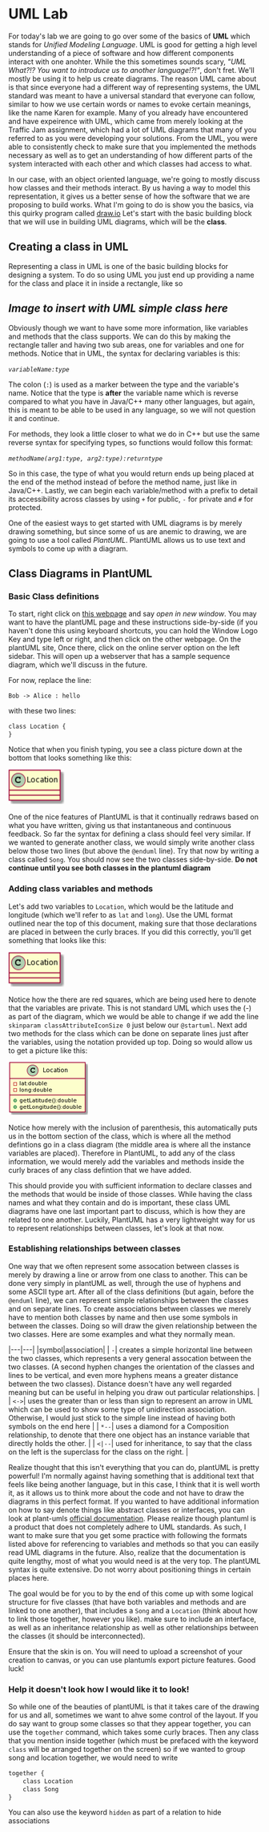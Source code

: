 # UML Lab

For today's lab we are going to go over some of the basics of **UML** which stands for *Unified Modeling Language*.  UML is good for getting a high level understanding of a piece of software and how different components interact with one anohter.  While the this sometimes sounds scary, *"UML What?!? You want to introduce us to another language!?!"*, don't fret.  We'll mostly be using it to help us create diagrams.  The reason UML came about is that since everyone had a different way of representing systems, the UML standard was meant to have a universal standard that everyone can follow, similar to how we use certain words or names to evoke certain meanings, like the name Karen for example.  Many of you already have encountered and have expeirence with UML, which came from merely looking at the Traffic Jam assignment, which had a lot of UML diagrams that many of you referred to as you were developing your solutions.  From the UML, you were able to consistently check to make sure that you implemented the methods necessary as well as to get an understanding of how different parts of the system interacted with each other and which classes had access to what.

In our case, with an object oriented language, we're going to mostly discuss how classes and their methods interact.  By us having a way to model this representation, it gives us a better sense of how the software that we are proposing to build works.  What I'm going to do is show you the basics, via this quirky program called [draw.io](https://draw.io)  Let's start with the basic building block that we will use in building UML diagrams, which will be the **class**.

## Creating a class in UML
Representing a class in UML is one of the basic building blocks for designing a system.  To do so using UML you just end up providing a name for the class and place it in inside a rectangle, like so

## *Image to insert with UML simple class here*

Obviously though we want to have some more information, like variables and methods that the class supports.  We can do this by making the rectangle taller and having two sub areas, one for variables and one for methods.  Notice that in UML, the syntax for declaring variables is this:

*```variableName:type```*

The colon (```:```) is used as a marker between the type and the variable's name.  Notice that the type is **after** the variable name which is reverse compared to what you have in Java/C++ many other languages, but again, this is meant to be able to be used in any language, so we will not question it and continue.

For methods, they look a little closer to what we do in C++ but use the same reverse syntax for specifying types, so functions would follow this format:

*```methodName(arg1:type, arg2:type):returntype```*

So in this case, the type of what you would return ends up being placed at the end of the method instead of before the method name, just like in Java/C++.  Lastly, we can begin each variable/method with a prefix to detail its accessibility across classes by using ```+``` for public, ````-```` for private and ```#``` for protected. 

One of the easiest ways to get started with UML diagrams is by merely drawing something, but since some of us are anemic to drawing, we are going to use a tool called *PlantUML*.  PlantUML allows us to use text and symbols to come up with a diagram.

## Class Diagrams in PlantUML

### Basic Class definitions

To start, right click on [this webpage](http://plantuml.com) and say *open in new window*. You may want to have the plantUML page and these instructions side-by-side (if you haven't done this using keyboard shortcuts, you can hold the Window Logo Key and type left or right, and then click on the other webpage.  On the plantUML site, Once there, click on the online server option on the left sidebar.   This will open up a webserver that has a sample sequence diagram, which we'll discuss in the future. 

For now, replace the line:
```
Bob -> Alice : hello
```

with these two lines:
```
class Location {
}
```

Notice that when you finish typing, you see a class picture down at the bottom that looks something like this:

![](lab61media/oneclass.png)

One of the nice features of PlantUML is that it continually redraws based on what you have written, giving us that instantaneous and continuous feedback.  So far the syntax for defining a class should feel very similar.  If we wanted to generate another class, we would simply write another class below those two lines (but above the ```@enduml``` line).  Try that now by writing a class called ```Song```.  You should now see the two classes side-by-side.  **Do not continue until you see both classes in the plantuml diagram**

### Adding class variables and methods
Let's add two variables to ```Location```, which would be the latitude and longitude (which we'll refer to as ```lat``` and ```long```).  Use the UML format outlined near the top of this document, making sure that those declarations are placed in between the curly braces.  If you did this correctly, you'll get something that looks like this:

![](lab61media/oneclass.png)

Notice how the there are red squares, which are being used here to denote that the variables are private.  This is not standard UML which uses the (-) as part of the diagram, which we would be able to change if we add the line ```skinparam classAttributeIconSize 0``` just below our ```@startuml```.  Next add two methods for the class which can be done on separate lines just after the variables, using the notation provided up top.  Doing so would allow us to get a picture like this:

![](lab61media/locationclass.png)

Notice how merely with the inclusion of parenthesis, this automatically puts us in the bottom section of the class, which is where all the method defintions go in a class diagram (the middle area is where all the instance variables are placed).  Therefore in PlantUML, to add any of the class information, we would merely add the variables and methods inside the curly braces of any class defintion that we have added.

This should provide you with sufficient information to declare classes and the methods that would be inside of those classes.  While having the class names and what they contain and do is important, these class UML diagrams have one last important part to discuss, which is how they are related to one another.  Luckily, PlantUML has a very lightweight way for us to represent relationships between classes, let's look at that now.

### Establishing relationships between classes

One way that we often represent some assocation between classes is merely by drawing a line or arrow from one class to another.  This can be done very simply in plantUML as well, through the use of hyphens and some ASCII type art.  After all of the class definitions (but again, before the ```@enduml``` line), we can represent simple relationships between the classes and on separate lines.  To create associations between classes we merely have to mention both classes by name and then use some symbols in between the classes.  Doing so will draw the given relationship between the two classes.  Here are some examples and what they normally mean.

|---|---|
|symbol|association|
| ```-```| creates a simple horizontal line between the two classes, which represents a very general assocation between the two classes.  (A second hyphen changes the orientation of the classes and lines to be vertical, and even more hyphens means a greater distance between the two classes).  Distance doesn't have any well regarded meaning but can be useful in helping you draw out particular relationships. |
| ```<->```| uses the greater than or less than sign to represent an arrow in UML which can be used to show some type of unidirection association.  Otherwise, I would just stick to the simple line instead of having both symbols on the end here |
| ```*--```| uses a diamond for a Composition relationship, to denote that there one object has an instance variable that directly holds the other.  |
| ```<|--```| used for inheritance, to say that the class on the left is the superclass for the class on the right. |

Realize thought that this isn't everything that you can do, plantUML is pretty powerful!  I'm normally against having something that is additional text that feels like being another language, but in this case, I think that it is well worth it, as it allows us to think more about the code and not have to draw the diagrams in this perfect format.  If you wanted to have additional information on how to say denote things like abstract classes or interfaces, you can look at plant-umls [official documentation](http://plantuml.com/class-diagram).  Please realize though plantuml is a product that does not completely adhere to UML standards.  As such, I want to make sure that you get some practice with following the formats listed above for referencing to variables and methods so that you can easily read UML diagrams in the future.  Also, realize that the documentation is quite lengthy, most of what you would need is at the very top.  The plantUML syntax is quite extensive.  Do not worry about positioning things in certain places here.

The goal would be for you to by the end of this come up with some logical structure for five classes (that have both variables and methods and are linked to one another), that includes a ```Song``` and a ```Location``` (think about how to link those together, however you like).  make sure to include an interface, as well as an inheritance relationship as well as other relationships between the classes (it should be interconnected).  

Ensure that the skin is on.  You will need to upload a screenshot of your creation to canvas, or you can use plantumls export picture features.  Good luck!

### Help it doesn't look how I would like it to look!

So while one of the beauties of plantUML is that it takes care of the drawing for us and all, sometimes we want to ahve some control of the layout.  If you do say want to group some classes so that they appear together, you can use the ```together``` command, which takes some curly braces.  Then any class that you mention inside together (which must be prefaced with the keyword ```class``` will be arranged together on the screen) so if we wanted to group song and location together, we would need to write

```
together {
    class Location
    class Song
}
```

You can also use the keyword ```hidden``` as part of a relation to hide associations